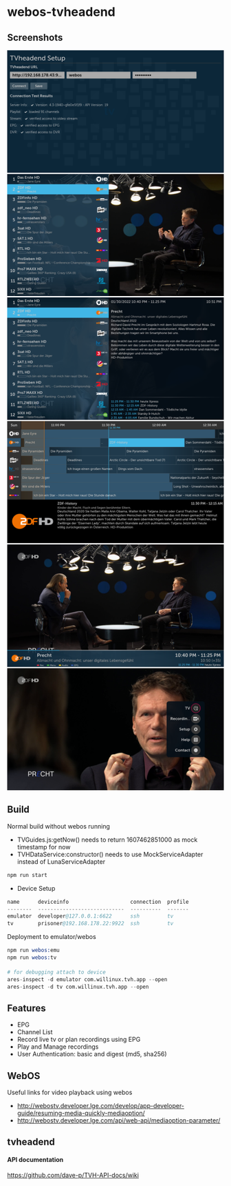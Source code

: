 # webos-tvheadend

## Screenshots
![Setup](screenshots/setup_verification.png?raw=true "Setup Verification")
![Channel List](screenshots/channellist.png?raw=true "Channel List")
![Channel List Details](screenshots/channellist_details.png?raw=true "Channel List Details")
![EPG](screenshots/epg.png?raw=true "EPG")
![Infobar](screenshots/infobar.png?raw=true "Infobar")
![Menü](screenshots/menu.png?raw=true "Menü")

## Build
Normal build without webos running
* TVGuides.js:getNow() needs to return 1607462851000 as mock timestamp for now
* TVHDataService:constructor() needs to use MockServiceAdapter instead of LunaServiceAdapter
```s
npm run start
```
* Device Setup
```s
name      deviceinfo                    connection  profile
--------  ----------------------------  ----------  -------
emulator  developer@127.0.0.1:6622      ssh         tv
tv        prisoner@192.168.178.22:9922  ssh         tv
```

Deployment to emulator/webos
```s
npm run webos:emu
npm run webos:tv

# for debugging attach to device
ares-inspect -d emulator com.willinux.tvh.app --open
ares-inspect -d tv com.willinux.tvh.app --open
```
## Features
- EPG
- Channel List
- Record live tv or plan recordings using EPG
- Play and Manage recordings
- User Authentication: basic and digest (md5, sha256)

## WebOS
Useful links for video playback using webos

* http://webostv.developer.lge.com/develop/app-developer-guide/resuming-media-quickly-mediaoption/
* http://webostv.developer.lge.com/api/web-api/mediaoption-parameter/

## tvheadend

#### API documentation
https://github.com/dave-p/TVH-API-docs/wiki
